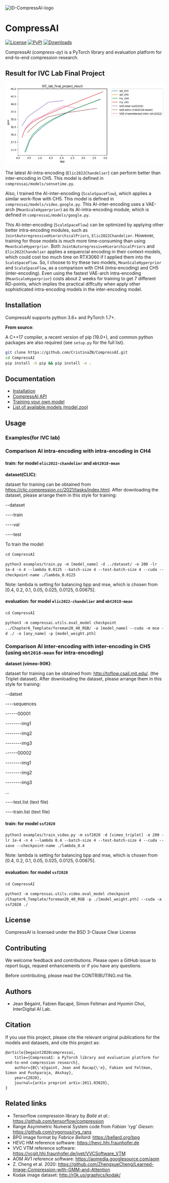 ![ID-CompressAI-logo](assets/ID-compressAI-logo-750x140.png)

# CompressAI

[![License](https://img.shields.io/github/license/InterDigitalInc/CompressAI?color=blue)](https://github.com/InterDigitalInc/CompressAI/blob/master/LICENSE)
[![PyPI](https://img.shields.io/pypi/v/compressai?color=brightgreen)](https://pypi.org/project/compressai/)
[![Downloads](https://pepy.tech/badge/compressai)](https://pypi.org/project/compressai/#files)

CompressAI (_compress-ay_) is a PyTorch library and evaluation platform for
end-to-end compression research.

## Result for IVC Lab Final Project

![IVC_final_project_result](IVC_Lab_result/IVC_final_project_result.png)

The latest AI-intra-encoding (`Elic2022Chandelier`) can perform better than inter-encoding in CH5. This model is defined in `compressai/models/sensetime.py`. 

Also, I trained the AI-inter-encoding (`ScaleSpaceFlow`), which applies a similar work-flow with CH5. This model is defined in `compressai/models/video.google.py`. This AI-inter-encoding uses a VAE-arch (`MeanScaleHyperprior`) as its AI-intra-encoding module, which is defined in `compressai/models/google.py`. 

This AI-inter-encoding (`ScaleSpaceFlow`) can be optimized by applying other better intra-encoding modules, such as `JointAutoregressiveHierarchicalPriors`, `Elic2022Chandelier`. However, training for those models is much more time-consuming than using `MeanScaleHyperprior`. Both `JointAutoregressiveHierarchicalPriors` and `Elic2022Chandelier` applies a sequencial encoding in their context-models, which could cost too much time on RTX3060 if I applied them into the `ScaleSpaceFlow`. So, I choose to try these two models, `MeanScaleHyperprior` and `ScaleSpaceFlow`, as a comparison with CH4 (intra-encoding) and CH5 (inter-encoding). Even using the fastest VAE-arch intra-encoding (`MeanScaleHyperprior`) costs about 2 weeks for training to get 7 different RD-points, which implies the practical diffculty when apply other sophisticated intra-encoding models in the inter-encoding model.




## Installation

CompressAI supports python 3.6+ and PyTorch 1.7+.

**From source**:

A C++17 compiler, a recent version of pip (19.0+), and common python packages
are also required (see `setup.py` for the full list).


```bash
git clone https://github.com/CristinaZN/CompressAI.git
cd CompressAI
pip install -U pip && pip install -e .
```


## Documentation

* [Installation](https://interdigitalinc.github.io/CompressAI/installation.html)
* [CompressAI API](https://interdigitalinc.github.io/CompressAI/)
* [Training your own model](https://interdigitalinc.github.io/CompressAI/tutorials/tutorial_train.html)
* [List of available models (model zoo)](https://interdigitalinc.github.io/CompressAI/zoo.html)

## Usage

### Examples(**for IVC lab**)

### Comparison AI intra-encoding with intra-encoding in CH4

#### train: for model `elic2022-chandelier` and `mbt2018-mean` 

**dataset(CLIC)**:

dataset for training can be obtained from https://clic.compression.cc/2021/tasks/index.html. After downloading the dataset, please arrange them in this style for training:

--dataset

----train

----val

----test

To train the model:

`cd CompressAI`

`python3 examples/train.py -m [model_name] -d ../dataset/ -e 200 -lr 1e-4 -n 4 --lambda 0.0125 --batch-size 4 --test-batch-size 4 --cuda --checkpoint-name ./lambda_0.0125`

Note: lambda is setting for balancing bpp and mse, which is chosen from [0.4, 0.2, 0.1, 0.05, 0.025, 0.0125, 0.00675].

#### evaluation: for model `elic2022-chandelier` and `mbt2018-mean` 

`cd CompressAI`

`python3 -m compressai.utils.eval_model checkpoint ../Chapter6_Template/foreman20_40_RGB/ -a [model_name] --cuda -m mse -d ./ -o [any_name] -p [model_weight.pth]`


### Comparison AI inter-encoding with inter-encoding in CH5 (using `mbt2018-mean` for intra-encoding)

**dataset (vimeo-90K)**:

dataset for training can be obtained from: http://toflow.csail.mit.edu/. (the Triplet dataset). After downloading the dataset, please arrange them in this style for training:

--datset

----sequences

------00001

--------img1

--------img2

--------img3

------00002

--------img1

--------img2

--------img3

...

----test.list (text file)

----train.list (text file)

#### train: for model `ssf2020` 

`
python3 examples/train_video.py -m ssf2020 -d [vimeo_triplet] -e 200 -lr 1e-4 -n 4 --lambda 0.4 --batch-size 4 --test-batch-size 4 --cuda --save --checkpoint-name ./lambda_0.4
`

Note: lambda is setting for balancing bpp and mse, which is chosen from [0.4, 0.2, 0.1, 0.05, 0.025, 0.0125, 0.00675].


#### evaluation: for model `ssf2020`

`cd CompressAI`

`python3 -m compressai.utils.video.eval_model checkpoint /Chapter6_Template/foreman20_40_RGB -p ./[model_weight.pth] --cuda -a ssf2020 ./`



## License

CompressAI is licensed under the BSD 3-Clause Clear License

## Contributing

We welcome feedback and contributions. Please open a GitHub issue to report
bugs, request enhancements or if you have any questions.

Before contributing, please read the CONTRIBUTING.md file.

## Authors

* Jean Bégaint, Fabien Racapé, Simon Feltman and Hyomin Choi, InterDigital AI Lab.

## Citation

If you use this project, please cite the relevant original publications for the
models and datasets, and cite this project as:

```
@article{begaint2020compressai,
	title={CompressAI: a PyTorch library and evaluation platform for end-to-end compression research},
	author={B{\'e}gaint, Jean and Racap{\'e}, Fabien and Feltman, Simon and Pushparaja, Akshay},
	year={2020},
	journal={arXiv preprint arXiv:2011.03029},
}
```

## Related links
 * Tensorflow compression library by _Ballé et al._: https://github.com/tensorflow/compression
 * Range Asymmetric Numeral System code from _Fabian 'ryg' Giesen_: https://github.com/rygorous/ryg_rans
 * BPG image format by _Fabrice Bellard_: https://bellard.org/bpg
 * HEVC HM reference software: https://hevc.hhi.fraunhofer.de
 * VVC VTM reference software: https://vcgit.hhi.fraunhofer.de/jvet/VVCSoftware_VTM
 * AOM AV1 reference software: https://aomedia.googlesource.com/aom
 * Z. Cheng et al. 2020: https://github.com/ZhengxueCheng/Learned-Image-Compression-with-GMM-and-Attention
 * Kodak image dataset: http://r0k.us/graphics/kodak/

